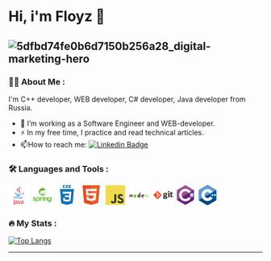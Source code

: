 # Hi, i'm Floyz 🤍
![5dfbd74fe0b6d7150b256a28_digital-marketing-hero](https://user-images.githubusercontent.com/107361187/230791166-675fa676-d730-4d59-9cd8-0ebf68fa681d.gif)
---
### :man_technologist: About Me :
I'm C++ developer, WEB developer, C# developer, Java developer from Russia.
- :telescope: I’m working as a Software Engineer and WEB-developer.
- :zap: In my free time, I practice and read technical articles.
- :mailbox:How to reach me: [![Linkedin Badge](https://img.shields.io/badge/-kakbar-blue?style=flat&logo=Linkedin&logoColor=white)](t.me/floyz_g)

### :hammer_and_wrench: Languages and Tools :
<div>
  <img src="https://github.com/devicons/devicon/blob/master/icons/java/java-original-wordmark.svg" title="Java" alt="Java" width="40" height="40"/>&nbsp;
  <img src="https://github.com/devicons/devicon/blob/master/icons/spring/spring-original-wordmark.svg" title="Spring" alt="Spring" width="40" height="40"/>&nbsp;
  <img src="https://github.com/devicons/devicon/blob/master/icons/css3/css3-plain-wordmark.svg"  title="CSS3" alt="CSS" width="40" height="40"/>&nbsp;
  <img src="https://github.com/devicons/devicon/blob/master/icons/html5/html5-original.svg" title="HTML5" alt="HTML" width="40" height="40"/>&nbsp;
  <img src="https://github.com/devicons/devicon/blob/master/icons/javascript/javascript-original.svg" title="JavaScript" alt="JavaScript" width="40" height="40"/>&nbsp;
  <img src="https://github.com/devicons/devicon/blob/master/icons/nodejs/nodejs-original-wordmark.svg" title="NodeJS" alt="NodeJS" width="40" height="40"/>&nbsp;
  <img src="https://github.com/devicons/devicon/blob/master/icons/git/git-original-wordmark.svg" title="Git" **alt="Git" width="40" height="40"/>
  <img src="https://raw.githubusercontent.com/devicons/devicon/1119b9f84c0290e0f0b38982099a2bd027a48bf1/icons/csharp/csharp-original.svg" height="40" width="40">  
  <img src="https://raw.githubusercontent.com/devicons/devicon/1119b9f84c0290e0f0b38982099a2bd027a48bf1/icons/cplusplus/cplusplus-original.svg" height="40" width="40">
</div>

### :fire: My Stats :

[![Top Langs](https://github-readme-stats.vercel.app/api/top-langs/?username=FloyzenCode&layout=compact)](https://github.com/anuraghazra/github-readme-stats)

---

